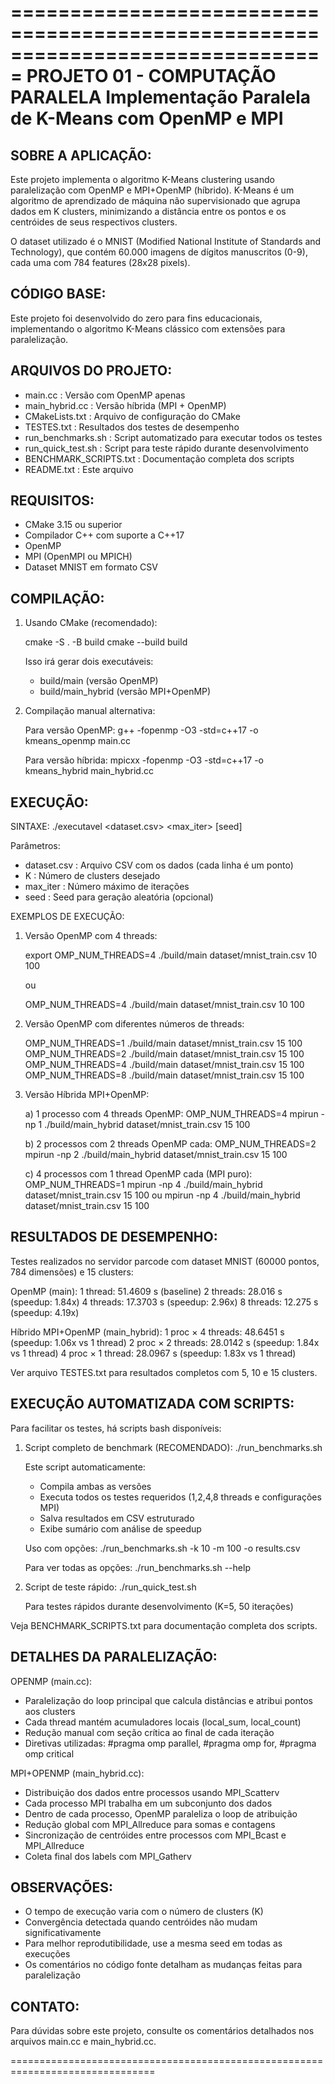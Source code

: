 ===============================================================================
PROJETO 01 - COMPUTAÇÃO PARALELA
Implementação Paralela de K-Means com OpenMP e MPI
===============================================================================

SOBRE A APLICAÇÃO:
------------------
Este projeto implementa o algoritmo K-Means clustering usando paralelização
com OpenMP e MPI+OpenMP (híbrido). K-Means é um algoritmo de aprendizado de
máquina não supervisionado que agrupa dados em K clusters, minimizando a
distância entre os pontos e os centróides de seus respectivos clusters.

O dataset utilizado é o MNIST (Modified National Institute of Standards and 
Technology), que contém 60.000 imagens de dígitos manuscritos (0-9), cada
uma com 784 features (28x28 pixels).


CÓDIGO BASE:
-----------
Este projeto foi desenvolvido do zero para fins educacionais, implementando
o algoritmo K-Means clássico com extensões para paralelização.


ARQUIVOS DO PROJETO:
-------------------
- main.cc                : Versão com OpenMP apenas
- main_hybrid.cc         : Versão híbrida (MPI + OpenMP)
- CMakeLists.txt         : Arquivo de configuração do CMake
- TESTES.txt             : Resultados dos testes de desempenho
- run_benchmarks.sh      : Script automatizado para executar todos os testes
- run_quick_test.sh      : Script para teste rápido durante desenvolvimento
- BENCHMARK_SCRIPTS.txt  : Documentação completa dos scripts
- README.txt             : Este arquivo


REQUISITOS:
----------
- CMake 3.15 ou superior
- Compilador C++ com suporte a C++17
- OpenMP
- MPI (OpenMPI ou MPICH)
- Dataset MNIST em formato CSV


COMPILAÇÃO:
----------

1) Usando CMake (recomendado):
   
   cmake -S . -B build
   cmake --build build

   Isso irá gerar dois executáveis:
   - build/main         (versão OpenMP)
   - build/main_hybrid  (versão MPI+OpenMP)


2) Compilação manual alternativa:

   Para versão OpenMP:
   g++ -fopenmp -O3 -std=c++17 -o kmeans_openmp main.cc

   Para versão híbrida:
   mpicxx -fopenmp -O3 -std=c++17 -o kmeans_hybrid main_hybrid.cc


EXECUÇÃO:
--------

SINTAXE:
./executavel <dataset.csv> <K> <max_iter> [seed]

Parâmetros:
  - dataset.csv : Arquivo CSV com os dados (cada linha é um ponto)
  - K           : Número de clusters desejado
  - max_iter    : Número máximo de iterações
  - seed        : Seed para geração aleatória (opcional)


EXEMPLOS DE EXECUÇÃO:

1) Versão OpenMP com 4 threads:
   
   export OMP_NUM_THREADS=4
   ./build/main dataset/mnist_train.csv 10 100

   ou

   OMP_NUM_THREADS=4 ./build/main dataset/mnist_train.csv 10 100


2) Versão OpenMP com diferentes números de threads:
   
   OMP_NUM_THREADS=1 ./build/main dataset/mnist_train.csv 15 100
   OMP_NUM_THREADS=2 ./build/main dataset/mnist_train.csv 15 100
   OMP_NUM_THREADS=4 ./build/main dataset/mnist_train.csv 15 100
   OMP_NUM_THREADS=8 ./build/main dataset/mnist_train.csv 15 100


3) Versão Híbrida MPI+OpenMP:

   a) 1 processo com 4 threads OpenMP:
      OMP_NUM_THREADS=4 mpirun -np 1 ./build/main_hybrid dataset/mnist_train.csv 15 100

   b) 2 processos com 2 threads OpenMP cada:
      OMP_NUM_THREADS=2 mpirun -np 2 ./build/main_hybrid dataset/mnist_train.csv 15 100

   c) 4 processos com 1 thread OpenMP cada (MPI puro):
      OMP_NUM_THREADS=1 mpirun -np 4 ./build/main_hybrid dataset/mnist_train.csv 15 100
      ou
      mpirun -np 4 ./build/main_hybrid dataset/mnist_train.csv 15 100


RESULTADOS DE DESEMPENHO:
------------------------
Testes realizados no servidor parcode com dataset MNIST (60000 pontos, 784 dimensões)
e 15 clusters:

OpenMP (main):
  1 thread:  51.4609 s  (baseline)
  2 threads: 28.016 s   (speedup: 1.84x)
  4 threads: 17.3703 s  (speedup: 2.96x)
  8 threads: 12.275 s   (speedup: 4.19x)

Híbrido MPI+OpenMP (main_hybrid):
  1 proc × 4 threads: 48.6451 s  (speedup: 1.06x vs 1 thread)
  2 proc × 2 threads: 28.0142 s  (speedup: 1.84x vs 1 thread)
  4 proc × 1 thread:  28.0967 s  (speedup: 1.83x vs 1 thread)

Ver arquivo TESTES.txt para resultados completos com 5, 10 e 15 clusters.


EXECUÇÃO AUTOMATIZADA COM SCRIPTS:
----------------------------------
Para facilitar os testes, há scripts bash disponíveis:

1) Script completo de benchmark (RECOMENDADO):
   ./run_benchmarks.sh
   
   Este script automaticamente:
   - Compila ambas as versões
   - Executa todos os testes requeridos (1,2,4,8 threads e configurações MPI)
   - Salva resultados em CSV estruturado
   - Exibe sumário com análise de speedup
   
   Uso com opções:
   ./run_benchmarks.sh -k 10 -m 100 -o results.csv
   
   Para ver todas as opções:
   ./run_benchmarks.sh --help

2) Script de teste rápido:
   ./run_quick_test.sh
   
   Para testes rápidos durante desenvolvimento (K=5, 50 iterações)

Veja BENCHMARK_SCRIPTS.txt para documentação completa dos scripts.


DETALHES DA PARALELIZAÇÃO:
-------------------------

OPENMP (main.cc):
- Paralelização do loop principal que calcula distâncias e atribui pontos aos clusters
- Cada thread mantém acumuladores locais (local_sum, local_count)
- Redução manual com seção crítica ao final de cada iteração
- Diretivas utilizadas: #pragma omp parallel, #pragma omp for, #pragma omp critical

MPI+OPENMP (main_hybrid.cc):
- Distribuição dos dados entre processos usando MPI_Scatterv
- Cada processo MPI trabalha em um subconjunto dos dados
- Dentro de cada processo, OpenMP paraleliza o loop de atribuição
- Redução global com MPI_Allreduce para somas e contagens
- Sincronização de centróides entre processos com MPI_Bcast e MPI_Allreduce
- Coleta final dos labels com MPI_Gatherv


OBSERVAÇÕES:
-----------
- O tempo de execução varia com o número de clusters (K)
- Convergência detectada quando centróides não mudam significativamente
- Para melhor reprodutibilidade, use a mesma seed em todas as execuções
- Os comentários no código fonte detalham as mudanças feitas para paralelização


CONTATO:
-------
Para dúvidas sobre este projeto, consulte os comentários detalhados nos
arquivos main.cc e main_hybrid.cc.

===============================================================================
